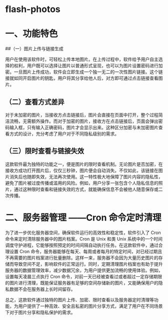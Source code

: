 # flash-photos

# 一、功能特色

##​（一）图片上传与链接生成​

用户在使用该软件时，可轻松上传本地图片。在上传过程中，软件给予用户自主选择的权利，用户既可以选择让图片以普通形式呈现，也可以为图片设置密码进行加密。一旦图片上传成功，软件会立即生成一个独一无二的一次性图片链接。这个链接就如同开启图片的钥匙，用户将其分享给他人后，对方即可通过点击链接查看图片。​

## （二）查看方式差异
​
对于未加密的图片，当接收方点击链接后，图片会直接在页面中打开，整个过程简洁流畅，无需额外操作。而对于加密的图片，接收方在点击链接后，页面会弹出密码输入框，只有输入正确密码，图片才会显示出来。这种区分加密与未加密图片查看方式的设计，充分考虑了用户对于不同隐私级别的需求。
​
## （三）限时查看与链接失效​

这款软件最为独特的功能之一，便是图片的限时查看机制。无论图片是否加密，在接收方成功打开图片后，仅仅三秒钟，图片便会自动消失。不仅如此，该链接在图片消失后也随即失效，无法再次使用。这一特性极大地保障了图片内容的隐私性，避免了图片被过度传播或滥用的风险。例如，用户分享一张包含个人隐私信息的照片，通过这种限时查看和链接失效的方式，就能确保信息不会被他人随意保存或二次传播。
​
# 二、服务器管理 ——Cron 命令定时清理​

为了进一步优化服务器空间，确保软件运行的高效性和稳定性，软件引入了 Cron 命令来定时清除服务器中的图片档案。Cron 是 Unix 和类 Unix 系统中的一个时间调度守护进程，它能够按照预定的时间间隔自动执行任务。在这款软件中，通过合理设置 Cron 命令，服务器能够在每天、每周或者每月的特定时间，对已经过期且不再需要的图片档案进行批量删除。​
这样一来，服务器不会因为大量历史图片的存储而导致空间不足，影响软件的正常运行。同时，定期清理图片档案也有助于提升服务器的数据管理效率，减少数据冗余，为用户提供更加流畅的使用体验。例如，设置每天凌晨三点执行 Cron 命令，对前一天已经被查看过或者超过一定存储期限的图片进行清理，既能保证服务器有足够的空间存储新的图片，又能确保用户的隐私数据不会在服务器上长时间留存。​

总之，这款软件通过独特的图片上传、加密、限时查看以及服务器定时清理等功能，为用户提供了一种高效、安全且私密的图片分享方式，满足了用户在不同场景下对于图片分享和隐私保护的需求。
